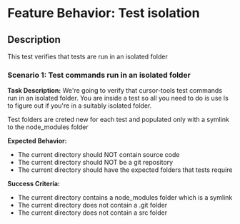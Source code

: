 # Feature Behavior: Test isolation

## Description
This test verifies that tests are run in an isolated folder


### Scenario 1: Test commands run in an isolated folder
**Task Description:**
We're going to verify that cursor-tools test commands run in an isolated folder. You are inside a test so all you need to do is use ls to figure out if you're in a suitably isolated folder.

Test folders are creted new for each test and populated only with a symlink to the node_modules folder

**Expected Behavior:**
- The current directory should NOT contain source code
- The current directory should NOT be a git repository
- The current directory should have the expected folders that tests require

**Success Criteria:**
- The current directory contains a node_modules folder which is a symlink
- The current directory does not contain a .git folder
- The current directory does not contain a src folder
